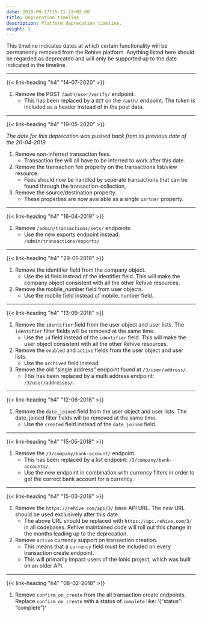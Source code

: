 ```yaml
---
date: 2018-09-17T15:21:22+02:00
title: Deprecation timeline
description: Platform deprecation timeline.
weight: 1
---
```


This timeline indicates dates at which certain functionality will be permanently removed from the Rehive platform. Anything listed here should be regarded as deprecated and will only be supported up to the date indicated in the timeline.

---

{{< link-heading "h4" "14-07-2020" >}}

1. Remove the POST `/auth/user/verify/` endpoint.
	- This has been replaced by a `GET` on the `/auth/` endpoint. The token is included as a header instead of in the post data.

---

{{< link-heading "h4" "19-05-2020" >}}

*The date for this deprecation was pushed back from its previous date of the 20-04-2019*

1. Remove non-inferred transaction fees.
	- Transaction fee will all have to be inferred to work after this date.
2. Remove the transaction fee property on the transactions list/view resource.
	- Fees should now be handled by seperate transactions that can be found through the transaction-collection,
3. Remove the source/destination property.
	- These properties are now available as a single `partner` property.

---

{{< link-heading "h4" "16-04-2019" >}}

1. Remove `/admin/transactions/sets/` endpoints:
	- Use the new exports endpoint instead: `/admin/transactions/exports/`

---

{{< link-heading "h4" "29-01-2019" >}}

1. Remove the identifier field from the company object.
	- Use the id field instead of the identifier field. This will make the company object consistent with all the other Rehive resources.
2. Remove the mobile_number field from user objects.
	- Use the mobile field instead of mobile_number field.

---

{{< link-heading "h4" "13-09-2018" >}}

1. Remove the `identifier` field from the user object and user lists. The `identifier` filter fields will be removed at the same time.
	- Use the `id` field instead of the `identifier` field. This will make the user object consistent with all the other Rehive resources.
2. Remove the `enabled` and `active` fields from the user object and user lists.
	- Use the `archived` field instead.
1. Remove the old “single address” endpoint found at `/3/user/address/`.
	- This has been replaced by a multi address endpoint: `/3/user/addresses/`.

---

{{< link-heading "h4" "12-06-2018" >}}

1. Remove the `date_joined` field from the user object and user lists. The date_joined filter fields will be removed at the same time.
	- Use the `created` field instead of the `date_joined` field.

---

{{< link-heading "h4" "15-05-2018" >}}

1. Remove the `/3/company/bank-account/` endpoint.
	- This has been replaced by a list endpoint: `/3/company/bank-accounts/`.
	- Use the new endpoint in combination with currency filters in order to get the correct bank account for a currency.

---

{{< link-heading "h4" "15-03-2018" >}}

1. Remove the `https://rehive.com/api/3/` base API URL. The new URL should be used exclusively after this date.
	- The above URL should be replaced with `https://api.rehive.com/3/` in all codebases. Rehive maintained code will roll out this change in the months leading up to the deprecation.
2. Remove `active` currency support on transaction creation.
	- This means that a `currency` field must be included on every transaction create endpoint.
	- This will primarily impact users of the Ionic project, which was built on an older API.

---

{{< link-heading "h4" "08-02-2018" >}}

1. Remove `confirm_on_create` from the all transaction create endpoints. Replace `confirm_on_create` with a status of `complete` like: ‘{“status”: “complete”}’
